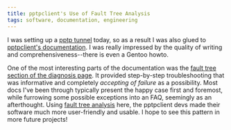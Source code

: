 ```yaml
---
title: pptpclient's Use of Fault Tree Analysis
tags: software, documentation, engineering
---
```


I was setting up a [pptp tunnel](https://en.wikipedia.org/wiki/Point-to-Point_Tunneling_Protocol) today, so as a result I was also glued to [pptpclient's documentation](http://pptpclient.sourceforge.net/). I was really impressed by the quality of writing and comprehensiveness--there is even a Gentoo howto.

One of the most interesting parts of the documentation was the [fault tree section of the diagnosis page](http://pptpclient.sourceforge.net/howto-diagnosis.phtml#fault_tree). It provided step-by-step troubleshooting that was informative and completely _accepting of failure_ as a possibility. Most docs I've been through typically present the happy case first and foremost, while furrowing some possible exceptions into an FAQ, seemingly as an afterthought. Using [fault tree analysis](https://en.wikipedia.org/wiki/Fault_tree_analysis) here, the pptpclient devs made their software much more user-friendly and usable. I hope to see this pattern in more future projects!
